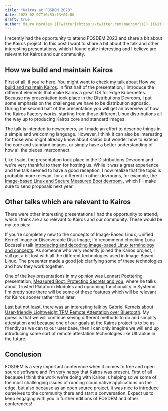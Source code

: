 ```yaml
---
title: "Kairos at FOSDEM 2023"
date: 2023-02-07T10:53:13+01:00
draft: true
author: Mauro Morales ([Twitter](https://twitter.com/mauromrls)) ([GitHub](https://github.com/mauromorales))
---
```


I recently had the opportunity to attend FOSDEM 2023 and share a bit about the Kairos project. In this post I want to share a bit about the talk and other interesting presentations, which I found quite interesting and I believe are relevant for Kairos and our community.

## How we build and maintain Kairos

First of all, if you're here. You might want to check my talk about [How we build and maintain Kairos](https://fosdem.org/2023/schedule/event/kairos/). In first half of the presentation, I introduce the different elements that make Kairos a great OS for Edge Kubernetes. Because my presentation took place in the Distributions Devroom, I put some emphasis on the challenges we have to be distribution agnostic. During the second half of the presentation you will get an overview of how the Kairos Factory works, starting from those different Linux distributions all the way up to producing Kairos core and standard images.

The talk is intended to newcomers, so I made an effort to describe things in a simple and welcoming language. However, I think it can also be interesting for those who might already know about Kairos but wonder how to extend the core and standard images, or simply have a better understanding of how all the pieces interconnect.

Like I said, the presentation took place in the Distributions Devroom and we're very thankful to them for hosting us. While it was a great experience and the talk seemed to have a good reception, I now realize that the topic is probably more relevant for a different in other devrooms, for example, the [
Image-based Linux and Secure Measured Boot devroom
](https://fosdem.org/2023/schedule/track/image_based_linux_and_secure_measured_boot/), which I'll make sure to send proposals next year.

## Other talks which are relevant to Kairos

There were other interesting presentations I had the opportunity to attend, which I think are also relevant to Kairos and our community. These would be my top pics:

If you're completely new to the concepts of Image-Based Linux, Unified Kernel Image or Discoverable Disk Image, I'd recommend checking Luca Bocassi's talk [Introducing and decoding image-based Linux terminology and concepts](https://fosdem.org/2023/schedule/event/image_linux_secureboot_uki_ddi_ohmy/). As someone who very recently joined the Kairos project, I still get a bit lost with all the different technologies used in Image-Based Linux. The presenter made a good job clarifying some of these technologies and how they work together.

One of the key presentations in my opinion was Lennart Poettering presentation, [Measured Boot, Protecting Secrets and you](https://fosdem.org/2023/schedule/event/image_linux_secureboot_tpm/), where he talks about Trusted Plataform Modules and upcoming functionality in Systemd. I'm pretty sure there will be some of these features which will be relevant for Kairos sooner rather than later.

Last but not least, there was an interesting talk by Gabriel Kerneis about [User-friendly Lightweight TPM Remote Attestation over Bluetooth](https://fosdem.org/2023/schedule/event/image_linux_secureboot_ultrablue/). My guess is that we will continue seeing different methods to do and simplify attestation and because one of our goals at the Kairos project is to be as friendly as we can to our user base, then I can only imagine we will end up introducing some sort of remote attestation technologies like Ultrablue in the future.

## Conclusion

FOSDEM is a very important conference when it comes to free and open source software and I'm very happy that Kairos was present. First of all because I think the work we're doing with Kairos is helping solve some of the most challenging issues of running cloud native applications on the edge, but also because as an open source project, it was nice to introduce ourselves to the community there and start a conversation. Expect us to keep engaging with you in further editions of FOSDEM and other conferences!
